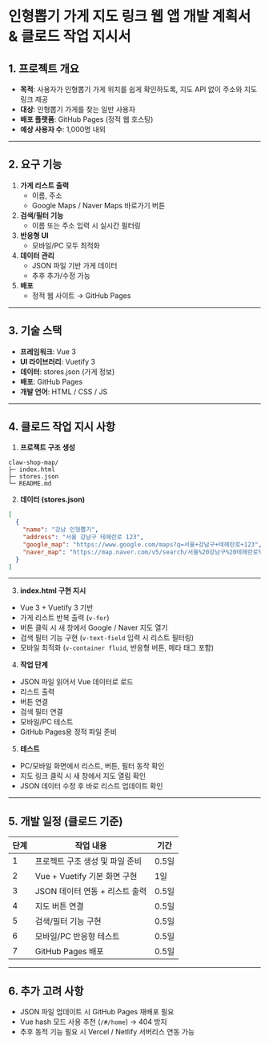 
# 인형뽑기 가게 지도 링크 웹 앱 개발 계획서 & 클로드 작업 지시서

## 1. 프로젝트 개요
- **목적**: 사용자가 인형뽑기 가게 위치를 쉽게 확인하도록, 지도 API 없이 주소와 지도 링크 제공
- **대상**: 인형뽑기 가게를 찾는 일반 사용자
- **배포 플랫폼**: GitHub Pages (정적 웹 호스팅)
- **예상 사용자 수**: 1,000명 내외

---

## 2. 요구 기능
1. **가게 리스트 출력**
    - 이름, 주소
    - Google Maps / Naver Maps 바로가기 버튼
2. **검색/필터 기능**
    - 이름 또는 주소 입력 시 실시간 필터링
3. **반응형 UI**
    - 모바일/PC 모두 최적화
4. **데이터 관리**
    - JSON 파일 기반 가게 데이터
    - 추후 추가/수정 가능
5. **배포**
    - 정적 웹 사이트 → GitHub Pages

---

## 3. 기술 스택
- **프레임워크**: Vue 3
- **UI 라이브러리**: Vuetify 3
- **데이터**: stores.json (가게 정보)
- **배포**: GitHub Pages
- **개발 언어**: HTML / CSS / JS

---

## 4. 클로드 작업 지시 사항
1. **프로젝트 구조 생성**
```
claw-shop-map/
├─ index.html
├─ stores.json
└─ README.md
```

2. **데이터 (stores.json)**
```json
[
  {
    "name": "강남 인형뽑기",
    "address": "서울 강남구 테헤란로 123",
    "google_map": "https://www.google.com/maps?q=서울+강남구+테헤란로+123",
    "naver_map": "https://map.naver.com/v5/search/서울%20강남구%20테헤란로%20123"
  }
]
```
---

3. **index.html 구현 지시**
- Vue 3 + Vuetify 3 기반
- 가게 리스트 반복 출력 (`v-for`)
- 버튼 클릭 시 새 창에서 Google / Naver 지도 열기
- 검색 필터 기능 구현 (`v-text-field` 입력 시 리스트 필터링)
- 모바일 최적화 (`v-container fluid`, 반응형 버튼, 메타 태그 포함)

4. **작업 단계**
- JSON 파일 읽어서 Vue 데이터로 로드
- 리스트 출력
- 버튼 연결
- 검색 필터 연결
- 모바일/PC 테스트
- GitHub Pages용 정적 파일 준비

5. **테스트**
- PC/모바일 화면에서 리스트, 버튼, 필터 동작 확인
- 지도 링크 클릭 시 새 창에서 지도 열림 확인
- JSON 데이터 수정 후 바로 리스트 업데이트 확인

---

## 5. 개발 일정 (클로드 기준)
| 단계 | 작업 내용 | 기간 |
|------|----------|------|
| 1 | 프로젝트 구조 생성 및 파일 준비 | 0.5일 |
| 2 | Vue + Vuetify 기본 화면 구현 | 1일 |
| 3 | JSON 데이터 연동 + 리스트 출력 | 0.5일 |
| 4 | 지도 버튼 연결 | 0.5일 |
| 5 | 검색/필터 기능 구현 | 0.5일 |
| 6 | 모바일/PC 반응형 테스트 | 0.5일 |
| 7 | GitHub Pages 배포 | 0.5일 |

---

## 6. 추가 고려 사항
- JSON 파일 업데이트 시 GitHub Pages 재배포 필요
- Vue hash 모드 사용 추천 (`/#/home`) → 404 방지
- 추후 동적 기능 필요 시 Vercel / Netlify 서버리스 연동 가능
